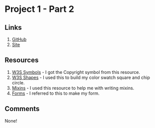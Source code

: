 # Project 1 - Part 2

## Links
1. [GitHub](https://github.com/jessicasmall7/project-1_part-2_small-jessica)
2. [Site](http://jessicasmalldesign.com/pattern-library)

## Resources
1. [W3S Symbols](https://www.w3schools.com/html/html_symbols.asp) - I got the Copyright symbol from this resource.
2. [W3S Shapes](https://www.w3schools.com/howto/howto_css_shapes.asp) - I used this to build my color swatch square and chip circle.
3. [Mixins](https://scotch.io/tutorials/how-to-use-sass-mixins) - I used this resource to help me with writing mixins.
5. [Forms](https://www.w3schools.com/tags/tag_form.asp) - I referred to this to make my form.


## Comments
None!
